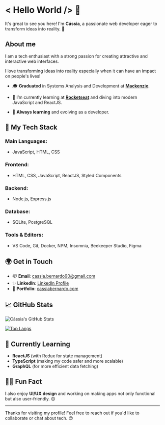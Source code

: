 # < Hello World /> 👋

It's great to see you here! I'm **Cássia**, a passionate web developer eager to transform ideas into reality. 🚀

## About me

I am a tech enthusiast with a strong passion for creating attractive and interactive web interfaces.

I love transforming ideas into reality especially when it can have an impact on people's lives!

- 🎓 **Graduated** in Systems Analysis and Development at **[Mackenzie](https://mackenzie.br/)**.

- 🌱 I’m currently learning at **[Rocketseat](https://rocketseat.com.br/)** and diving into modern JavaScript and ReactJS.  

- 🚀 **Always learning** and evolving as a developer.


## 🔧 My Tech Stack

### Main Languages:
- JavaScript, HTML, CSS

### Frontend:
- HTML, CSS, JavaScript, ReactJS, Styled Components

### Backend:
- Node.js, Express.js

### Database:
- SQLite, PostgreSQL

### Tools & Editors:
- VS Code, Git, Docker, NPM, Insomnia, Beekeeper Studio, Figma


## 🌍 Get in Touch

- 📪 **Email**: [cassia.bernardo90@gmail.com](mailto:cassia.bernardo90@gmail.com)  
- ✨ **LinkedIn**: [LinkedIn Profile](https://www.linkedin.com/in/cassiabernardodev/)  
- 💜 **Portfolio**: [cassiabernardo.com](http://cassiabernardo.com)

  
## 📈 GitHub Stats

![Cássia's GitHub Stats](https://github-readme-stats.vercel.app/api?username=cassbern&show_icons=true&theme=radical)

[![Top Langs](https://github-readme-stats.vercel.app/api/top-langs/?username=casbern&layout=compact&theme=vision-friendly-dark)](https://github.com/anuraghazra/github-readme-stats)

## 🌱 Currently Learning

- **ReactJS** (with Redux for state management)
- **TypeScript** (making my code safer and more scalable)
- **GraphQL** (for more efficient data fetching)

## 🧑‍💻 Fun Fact
I also enjoy **UI/UX design** and working on making apps not only functional but also user-friendly. 😊

---

Thanks for visiting my profile! Feel free to reach out if you'd like to collaborate or chat about tech. 😊



